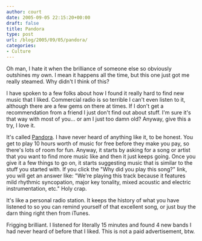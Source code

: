 ```yaml
---
author: court
date: 2005-09-05 22:15:20+00:00
draft: false
title: Pandora
type: post
url: /blog/2005/09/05/pandora/
categories:
- Culture
---
```


Oh man, I hate it when the brilliance of someone else so obviously outshines my own.  I mean it happens all the time, but this one just got me really steamed.  Why didn't I think of this?

I have spoken to a few folks about how I found it really hard to find new music that I liked.  Commercial radio is so terrible I can't even listen to it, although there are a few gems on there at times.  If I don't get a recommendation from a friend I just don't find out about stuff.  I'm sure it's that way with most of you...  or am I just too damn old?  Anyway, give this a try, I love it.

It's called [Pandora](http://www.pandora.com).  I have never heard of anything like it, to be honest.  You get to play 10 hours worth of music for free before they make you pay, so there's lots of room for fun.  Anyway, it starts by asking for a song or artist that you want to find more music like and then it just keeps going.  Once you give it a few things to go on, it starts suggesting music that is similar to the stuff you started with.  If you click the "Why did you play this song?" link, you will get an answer like: "We're playing this track because it features mild rhythmic syncopation, major key tonality, mixed acoustic and electric instrumentation, etc."  Holy crap.  

It's like a personal radio station.  It keeps the history of what you have listened to so you can remind yourself of that excellent song, or just buy the darn thing right then from iTunes.

Frigging brilliant.  I listened for literally 15 minutes and found 4 new bands I had never heard of before that I liked.  This is not a paid advertisement, btw.
